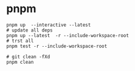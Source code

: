# pnpm

```shell
pnpm up  --interactive --latest
# update all deps
pnpm up --latest  -r --include-workspace-root
# trst all
pnpm test -r --include-workspace-root
```


```shell
# git clean -fXd
pnpm clean
```
